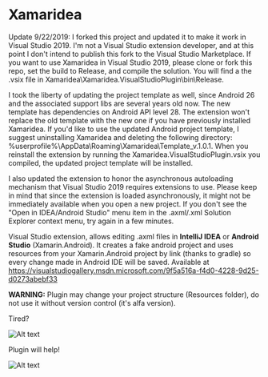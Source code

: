 Xamaridea
=========

Update 9/22/2019:  I forked this project and updated it to make it work in Visual Studio 2019.  I'm not a Visual Studio extension developer, and at this point I don't intend to publish this fork to the Visual Studio Marketplace.  If you want to use Xamaridea in Visual Studio 2019, please clone or fork this repo, set the build to Release, and compile the solution.  You will find a the .vsix file in Xamaridea\Xamaridea.VisualStudioPlugin\bin\Release.

I took the liberty of updating the project template as well, since Android 26 and the associated support libs are several years old now.  The new template has dependencies on Android API level 28.  The extension won't replace the old template with the new one if you have previously installed Xamaridea.  If you'd like to use the updated Android project template, I suggest uninstalling Xamaridea and deleting the following directory:  %userprofile%\AppData\Roaming\Xamaridea\Template_v.1.0.1.  When you reinstall the extension by running the Xamaridea.VisualStudioPlugin.vsix you compiled, the updated project template will be installed.

I also updated the extension to honor the asynchronous autoloading mechanism that Visual Studio 2019 requires extensions to use.  Please keep in mind that since the extension is loaded asynchronously, it might not be immediately available when you open a new project.  If you don't see the "Open in IDEA/Android Studio" menu item in the .axml/.xml Solution Explorer context menu, try again in a few minutes.

Visual Studio extension, allows editing .axml files in **IntelliJ IDEA** or **Android Studio** (Xamarin.Android). It creates a fake android project and uses resources from your Xamarin.Android project by link (thanks to gradle) so every change made in Android IDE will be saved. Available at https://visualstudiogallery.msdn.microsoft.com/9f5a516a-f4d0-4228-9d25-d0273abebf33

**WARNING:** Plugin may change your project structure (Resources folder), do not use it without version control (it's alfa version).

Tired?

![Alt text](http://habrastorage.org/files/485/2b5/c99/4852b5c9907f4e268ccc5b97fdf504ce.png)

Plugin will help!

![Alt text](Xamaridea.gif)
